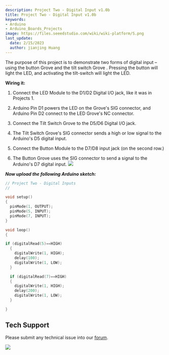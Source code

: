 ```yaml
---
description: Project Two - Digital Input v1.0b
title: Project Two - Digital Input v1.0b
keywords:
- Arduino
- Arduino_Boards_Projects
image: https://files.seeedstudio.com/wiki/wiki-platform/S.png
last_update:
  date: 2/15/2023
  author: jianjing Huang
---
```


<!-- ---
name: Project Two - Digital Input v1.0b
category: Tutorial
oldwikiname:  Project Two - Digital Input v1.0b
prodimagename:
surveyurl: https://www.research.net/r/Project_Two-Digital_Input_v1b
--- -->

The purpose of this project is to demonstrate two forms of digital input – using the button Grove and the tilt switch Grove . Pressing the button will light the LED, and activating the tilt-switch will light the LED.

**Wiring it:**

1. Connect the LED Module to the D1/D2 Digital I/O jack, like it was in Projects 1.

2. Arduino Pin D1 powers the LED on the Grove's SIG connector, and Arduino Pin D2 connect to the LED Grove's NC connector.

3. Connect the Tilt Switch Grove to the D5/D6 Digital I/O jack.

4. The Tilt Switch Grove's SIG connector sends a high or low signal to the Arduino's D5 digital input.

5. Connect the Button Module to the D7/D8 input jack (on the second row.)

6. The Button Grove uses the SIG connector to send a signal to the Arduino's D7 digital input.
![](https://files.seeedstudio.com/wiki/Project_Two-Digital_Input_v1.0b/img/Digitalv1.0b.jpg)

_**Now upload the following Arduino sketch:**_

```c++
// Project Two - Digital Inputs
//

void setup()
{
  pinMode(1, OUTPUT);
  pinMode(5, INPUT);
  pinMode(7, INPUT);
}

void loop()
{

if (digitalRead(5)==HIGH)
  {
    digitalWrite(1, HIGH);
    delay(100);
    digitalWrite(1, LOW);
  }

  if (digitalRead(7)==HIGH)
  {
    digitalWrite(1, HIGH);
    delay(200);
    digitalWrite(1, LOW);
  }

}
```

## Tech Support

Please submit any technical issue into our [forum](https://forum.seeedstudio.com/). <br />
<p style={{textAlign: 'center'}}><a href="https://www.seeedstudio.com/act-4.html?utm_source=wiki&utm_medium=wikibanner&utm_campaign=newproducts" target="_blank"><img src="https://files.seeedstudio.com/wiki/Wiki_Banner/new_product.jpg" /></a></p>
